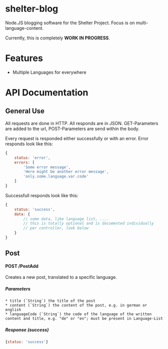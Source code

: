 # shelter-blog
Node.JS blogging software for the Shelter Project. Focus is on multi-language-content.

Currently, this is completely **WORK IN PROGRESS**.

Features
========

 * Multiple Languages for everywhere

API Documentation
=================

General Use
-----------

All requests are done in HTTP. All responds are in JSON. GET-Parameters are added to the url, POST-Parameters are send within the body.

Every request is responded either successfully or with an error. Error responds look like this:
```javascript
{
	status: 'error',
	errors: [
		'Some error message',
		'Here might be another error message',
		'only.some.language.var.code'
	]
}
```

Successfull responds look like this:
```javascript
{
	status: 'success',
	data: {
		// some data, like language list, ....
		// this is totally optional and is documented individually
		// per controller, look below
	}
}
```

Post
----

#### POST /PostAdd
Creates a new post, translated to a specific language.

##### Parameters
	* title (`String`) the title of the post
	* content (`String`) the content of the post, e.g. in german or english
	* languageCode (`String`) the code of the language of the written content and title, e.g. "de" or "en"; must be present in Language-List

##### Response (success)
```javascript
{status: 'success'}
```